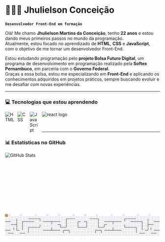 # 👨🏻‍💻 Jhulielson Conceição 

**`Desenvolvedor Front-End em formação`**

Olá! Me chamo **Jhulielson Martins da Conceição**, tenho **22 anos** e estou dando meus primeiros passos no mundo da programação.  
Atualmente, estou focado no aprendizado de **HTML**, **CSS** e **JavaScript**, com o objetivo de me tornar um desenvolvedor Front-End.  

Estou estudando programação pelo **projeto Bolsa Futuro Digital**, um programa de desenvolvimento em programação realizado pela **Softex Pernambuco**, em parceria com o **Governo Federal**.  
Graças a essa bolsa, estou me especializando em **Front-End** e aplicando os conhecimentos adquiridos em projetos práticos, sempre buscando evoluir e me desafiar com novas experiências.  

---

### 💻 Tecnologias que estou aprendendo

<img 
    align="left" 
    alt="HTML"
    title="HTML" 
    width="30px" 
    style="padding-right: 10px;" 
    src="https://cdn.jsdelivr.net/gh/devicons/devicon@latest/icons/html5/html5-original.svg" 
/>
<img 
    align="left" 
    alt="CSS" 
    title="CSS"
    width="30px" 
    style="padding-right: 10px;" 
    src="https://cdn.jsdelivr.net/gh/devicons/devicon@latest/icons/css3/css3-original.svg" 
/>
<img 
    align="left" 
    alt="JavaScript" 
    title="JavaScript"
    width="30px" 
    style="padding-right: 10px;" 
    src="https://cdn.jsdelivr.net/gh/devicons/devicon@latest/icons/javascript/javascript-original.svg" 
/>
<div align="left">
  <img src="https://cdn.jsdelivr.net/gh/devicons/devicon/icons/react/react-original.svg" width="30px" 
    style="padding-right: 10px;"  alt="react logo"  />
</div>

<br/>
<br/>

---

### 📊 Estatísticas no GitHub

<p>
  <img 
    align="left" 
    alt="GitHub Stats" 
    height="200" 
    style="padding-right: 10px;" 
    src="https://github-readme-stats.vercel.app/api?username=Jhulio27&show_icons=true&theme=tokyonight&include_all_commits=true&locale-pt-br" 
  />
</p>


<picture>
  <source media="(prefers-color-scheme: dark)" srcset="https://raw.githubusercontent.com/Jhulio27/Jhulio27/output/pacman-contribution-graph-dark.svg">
  <source media="(prefers-color-scheme: light)" srcset="https://raw.githubusercontent.com/Jhulio27/Jhulio27/output/pacman-contribution-graph.svg">
  <img alt="pacman contribution graph" src="https://raw.githubusercontent.com/Jhulio27/Jhulio27/output/pacman-contribution-graph.svg">
</picture>

